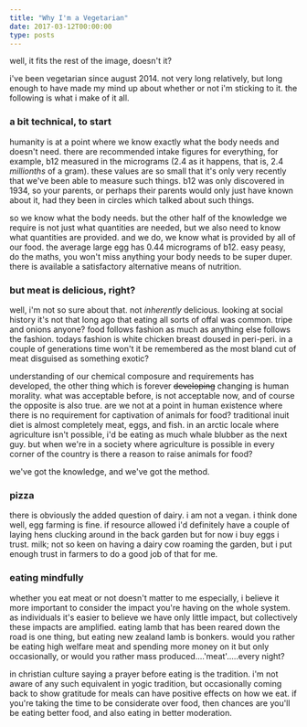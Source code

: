 ```yaml
---
title: "Why I'm a Vegetarian"
date: 2017-03-12T00:00:00
type: posts
---
```

well, it fits the rest of the image, doesn't it?

i've been vegetarian since august 2014. not very long relatively, but long enough to have made my mind up about whether or not i'm sticking to it. the following is what i make of it all.
<h3>a bit technical, to start</h3>
humanity is at a point where we know exactly what the body needs and doesn't need. there are recommended intake figures for everything, for example, b12 measured in the micrograms (2.4 as it happens, that is, 2.4 <em>millionths</em> of a gram). these values are so small that it's only very recently that we've been able to measure such things. b12 was only discovered in 1934, so your parents, or perhaps their parents would only just have known about it, had they been in circles which talked about such things.

so we know what the body needs. but the other half of the knowledge we require is not just what quantities are needed, but we also need to know what quantities are provided. and we do, we know what is provided by all of our food. the average large egg has 0.44 micrograms of b12. easy peasy, do the maths, you won't miss anything your body needs to be super duper. there is available a satisfactory alternative means of nutrition.
<h3>but meat is delicious, right?</h3>
well, i'm not so sure about that. not <em>inherently </em>delicious. looking at social history it's not that long ago that eating all sorts of offal was common. tripe and onions anyone? food follows fashion as much as anything else follows the fashion. todays fashion is white chicken breast doused in peri-peri. in a couple of generations time won't it be remembered as the most bland cut of meat disguised as something exotic?

understanding of our chemical composure and requirements has developed, the other thing which is forever <del>developing</del> changing is human morality. what was acceptable before, is not acceptable now, and of course the opposite is also true. are we not at a point in human existence where there is no requirement for captivation of animals for food? traditional inuit diet is almost completely meat, eggs, and fish. in an arctic locale where agriculture isn't possible, i'd be eating as much whale blubber as the next guy. but when we're in a society where agriculture is possible in every corner of the country is there a reason to raise animals for food?

we've got the knowledge, and we've got the method.
<h3>pizza</h3>
there is obviously the added question of dairy. i am not a vegan. i think done well, egg farming is fine. if resource allowed i'd definitely have a couple of laying hens clucking around in the back garden but for now i buy eggs i trust. milk; not so keen on having a dairy cow roaming the garden, but i put enough trust in farmers to do a good job of that for me.
<h3>eating mindfully</h3>
whether you eat meat or not doesn't matter to me especially, i believe it more important to consider the impact you're having on the whole system. as individuals it's easier to believe we have only little impact, but collectively these impacts are amplified. eating lamb that has been reared down the road is one thing, but eating new zealand lamb is bonkers. would you rather be eating high welfare meat and spending more money on it but only occasionally, or would you rather mass produced....'meat'.....every night?

in christian culture saying a prayer before eating is the tradition. i'm not aware of any such equivalent in yogic tradition, but occasionally coming back to show gratitude for meals can have positive effects on how we eat. if you're taking the time to be considerate over food, then chances are you'll be eating better food, and also eating in better moderation.
